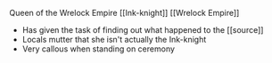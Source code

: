 Queen of the Wrelock Empire
[[Ink-knight]] [[Wrelock Empire]] 

- Has given the task of finding out what happened to the [[source]] 
- Locals mutter that she isn't actually the Ink-knight
- Very callous when standing on ceremony